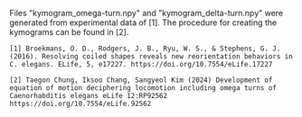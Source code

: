 Files "kymogram_omega-turn.npy" and "kymogram_delta-turn.npy" were generated from experimental data of [1]. The procedure for creating the kymograms can be found in [2].

```
[1] Broekmans, O. D., Rodgers, J. B., Ryu, W. S., & Stephens, G. J. (2016). Resolving coiled shapes reveals new reorientation behaviors in C. elegans. ELife, 5, e17227. https://doi.org/10.7554/eLife.17227

[2] Taegon Chung, Iksoo Chang, Sangyeol Kim (2024) Development of equation of motion deciphering locomotion including omega turns of Caenorhabditis elegans eLife 12:RP92562 https://doi.org/10.7554/eLife.92562
```

